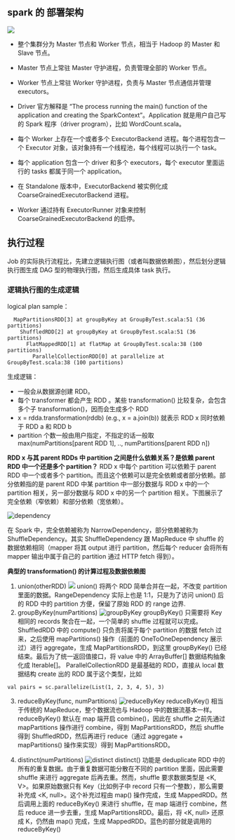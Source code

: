## spark 的 部署架构
![](https://github.com/chenxh/interviews/blob/main/imgs/spark-deploy.png  "")

* 整个集群分为 Master 节点和 Worker 节点，相当于 Hadoop 的 Master 和 Slave 节点。
* Master 节点上常驻 Master 守护进程，负责管理全部的 Worker 节点。
* Worker 节点上常驻 Worker 守护进程，负责与 Master 节点通信并管理 executors。
* Driver 官方解释是 “The process running the main() function of the application and creating the SparkContext”。Application 就是用户自己写的 Spark 程序（driver program），比如 WordCount.scala。

* 每个 Worker 上存在一个或者多个 ExecutorBackend 进程。每个进程包含一个 Executor 对象，该对象持有一个线程池，每个线程可以执行一个 task。
* 每个 application 包含一个 driver 和多个 executors，每个 executor 里面运行的 tasks 都属于同一个 application。
* 在 Standalone 版本中，ExecutorBackend 被实例化成 CoarseGrainedExecutorBackend 进程。
* Worker 通过持有 ExecutorRunner 对象来控制 CoarseGrainedExecutorBackend 的启停。


## 执行过程
Job 的实际执行流程比，先建立逻辑执行图（或者叫数据依赖图），然后划分逻辑执行图生成 DAG 型的物理执行图，然后生成具体 task 执行。


### 逻辑执行图的生成逻辑
logical plan sample：
```
  MapPartitionsRDD[3] at groupByKey at GroupByTest.scala:51 (36 partitions)
    ShuffledRDD[2] at groupByKey at GroupByTest.scala:51 (36 partitions)
      FlatMappedRDD[1] at flatMap at GroupByTest.scala:38 (100 partitions)
        ParallelCollectionRDD[0] at parallelize at GroupByTest.scala:38 (100 partitions)
```

生成逻辑：
* 一般会从数据源创建 RDD。
* 每个 transformer 都会产生 RDD 。某些 transformation() 比较复杂，会包含多个子 transformation()，因而会生成多个 RDD
* x = rdda.transformation(rddb) (e.g., x = a.join(b)) 就表示 RDD x 同时依赖于 RDD a 和 RDD b
* partition 个数一般由用户指定，不指定的话一般取max(numPartitions[parent RDD 1], .., numPartitions[parent RDD n])

**RDD x 与其 parent RDDs 中 partition 之间是什么依赖关系？是依赖 parent RDD 中一个还是多个 partition？**
RDD x 中每个 partition 可以依赖于 parent RDD 中一个或者多个 partition。而且这个依赖可以是完全依赖或者部分依赖。部分依赖指的是 parent RDD 中某 partition 中一部分数据与 RDD x 中的一个 partition 相关，另一部分数据与 RDD x 中的另一个 partition 相关。下图展示了完全依赖（窄依赖）和部分依赖（宽依赖）。

![](https://github.com/chenxh/interviews/blob/main/imgs/Dependency.png "dependency")

在 Spark 中，完全依赖被称为 NarrowDependency，部分依赖被称为 ShuffleDependency。其实 ShuffleDependency 跟 MapReduce 中 shuffle 的数据依赖相同（mapper 将其 output 进行 partition，然后每个 reducer 会将所有 mapper 输出中属于自己的 partition 通过 HTTP fetch 得到）。

**典型的 transformation() 的计算过程及数据依赖图**
1) union(otherRDD)
![](https://github.com/chenxh/interviews/blob/main/imgs/union.png "")
union() 将两个 RDD 简单合并在一起，不改变 partition 里面的数据。RangeDependency 实际上也是 1:1，只是为了访问 union() 后的 RDD 中的 partition 方便，保留了原始 RDD 的 range 边界.
2) groupByKey(numPartitions)
![](https://github.com/chenxh/interviews/blob/main/imgs/groupByKey.png "groupByKey")
groupByKey() 只需要将 Key 相同的 records 聚合在一起，一个简单的 shuffle 过程就可以完成。ShuffledRDD 中的 compute() 只负责将属于每个 partition 的数据 fetch 过来，之后使用 mapPartitions() 操作（前面的 OneToOneDependency 展示过）进行 aggregate，生成 MapPartitionsRDD，到这里 groupByKey() 已经结束。最后为了统一返回值接口，将 value 中的 ArrayBuffer[] 数据结构抽象化成 Iterable[]。
ParallelCollectionRDD 是最基础的 RDD，直接从 local 数据结构 create 出的 RDD 属于这个类型，比如
```
val pairs = sc.parallelize(List(1, 2, 3, 4, 5), 3)
```

3) reduceByKey(func, numPartitions)
![](https://github.com/chenxh/interviews/blob/main/imgs/reduceByKey.png "reduceByKey")
reduceByKey() 相当于传统的 MapReduce，整个数据流也与 Hadoop 中的数据流基本一样。reduceByKey() 默认在 map 端开启 combine()，因此在 shuffle 之前先通过 mapPartitions 操作进行 combine，得到 MapPartitionsRDD，然后 shuffle 得到 ShuffledRDD，然后再进行 reduce（通过 aggregate + mapPartitions() 操作来实现）得到 MapPartitionsRDD。

4) distinct(numPartitions)
![](https://github.com/chenxh/interviews/blob/main/imgs/distinct.png "distinct")
distinct() 功能是 deduplicate RDD 中的所有的重复数据。由于重复数据可能分散在不同的 partition 里面，因此需要 shuffle 来进行 aggregate 后再去重。然而，shuffle 要求数据类型是 <K, V>。如果原始数据只有 Key（比如例子中 record 只有一个整数），那么需要补充成 <K, null>。这个补充过程由 map() 操作完成，生成 MappedRDD。然后调用上面的 reduceByKey() 来进行 shuffle，在 map 端进行 combine，然后 reduce 进一步去重，生成 MapPartitionsRDD。最后，将 <K, null> 还原成 K，仍然由 map() 完成，生成 MappedRDD。蓝色的部分就是调用的 reduceByKey()


